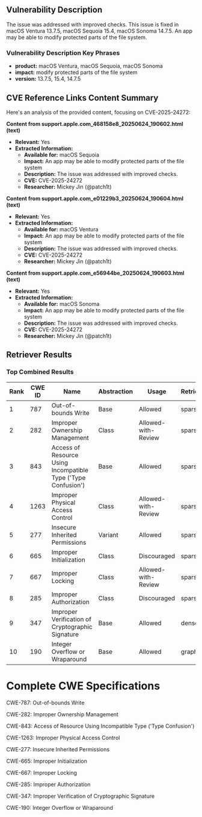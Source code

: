 ## Vulnerability Description
The issue was addressed with improved checks. This issue is fixed in macOS Ventura 13.7.5, macOS Sequoia 15.4, macOS Sonoma 14.7.5. An app may be able to modify protected parts of the file system.

### Vulnerability Description Key Phrases
- **product:** macOS Ventura, macOS Sequoia, macOS Sonoma
- **impact:** modify protected parts of the file system
- **version:** 13.7.5, 15.4, 14.7.5

## CVE Reference Links Content Summary
Here's an analysis of the provided content, focusing on CVE-2025-24272:

**Content from support.apple.com_468158e8_20250624_190602.html (text)**

*   **Relevant:** Yes
*   **Extracted Information:**
    *   **Available for:** macOS Sequoia
    *   **Impact:** An app may be able to modify protected parts of the file system
    *   **Description:** The issue was addressed with improved checks.
    *   **CVE:** CVE-2025-24272
    *   **Researcher:** Mickey Jin (@patch1t)

**Content from support.apple.com_e01229b3_20250624_190604.html (text)**

*   **Relevant:** Yes
*   **Extracted Information:**
    *   **Available for:** macOS Ventura
    *   **Impact:** An app may be able to modify protected parts of the file system
    *   **Description:** The issue was addressed with improved checks.
    *   **CVE:** CVE-2025-24272
    *   **Researcher:** Mickey Jin (@patch1t)

**Content from support.apple.com_e56944be_20250624_190603.html (text)**

*   **Relevant:** Yes
*   **Extracted Information:**
    *   **Available for:** macOS Sonoma
    *   **Impact:** An app may be able to modify protected parts of the file system
    *   **Description:** The issue was addressed with improved checks.
    *   **CVE:** CVE-2025-24272
    *   **Researcher:** Mickey Jin (@patch1t)

## Retriever Results

### Top Combined Results

| Rank | CWE ID | Name | Abstraction | Usage  | Retrievers | Individual Scores |
|------|--------|------|-------------|-------|------------|-------------------|
| 1 | 787 | Out-of-bounds Write | Base | Allowed | sparse | 0.090 |
| 2 | 282 | Improper Ownership Management | Class | Allowed-with-Review | sparse | 0.085 |
| 3 | 843 | Access of Resource Using Incompatible Type ('Type Confusion') | Base | Allowed | sparse | 0.084 |
| 4 | 1263 | Improper Physical Access Control | Class | Allowed-with-Review | sparse | 0.080 |
| 5 | 277 | Insecure Inherited Permissions | Variant | Allowed | sparse | 0.080 |
| 6 | 665 | Improper Initialization | Class | Discouraged | sparse | 0.079 |
| 7 | 667 | Improper Locking | Class | Allowed-with-Review | sparse | 0.078 |
| 8 | 285 | Improper Authorization | Class | Discouraged | sparse | 0.076 |
| 9 | 347 | Improper Verification of Cryptographic Signature | Base | Allowed | dense | 0.491 |
| 10 | 190 | Integer Overflow or Wraparound | Base | Allowed | graph | 0.002 |



# Complete CWE Specifications

CWE-787: Out-of-bounds Write

CWE-282: Improper Ownership Management

CWE-843: Access of Resource Using Incompatible Type ('Type Confusion')

CWE-1263: Improper Physical Access Control

CWE-277: Insecure Inherited Permissions

CWE-665: Improper Initialization

CWE-667: Improper Locking

CWE-285: Improper Authorization

CWE-347: Improper Verification of Cryptographic Signature

CWE-190: Integer Overflow or Wraparound